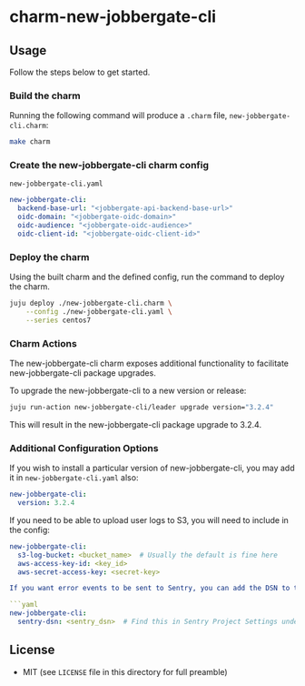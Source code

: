 # charm-new-jobbergate-cli

## Usage

Follow the steps below to get started.

### Build the charm

Running the following command will produce a `.charm` file, `new-jobbergate-cli.charm`:

```bash
make charm
```

### Create the new-jobbergate-cli charm config

`new-jobbergate-cli.yaml`

```yaml
new-jobbergate-cli:
  backend-base-url: "<jobbergate-api-backend-base-url>"
  oidc-domain: "<jobbergate-oidc-domain>"
  oidc-audience: "<jobbergate-oidc-audience>"
  oidc-client-id: "<jobbergate-oidc-client-id>"
```

### Deploy the charm

Using the built charm and the defined config, run the command to deploy the charm.

```bash
juju deploy ./new-jobbergate-cli.charm \
    --config ./new-jobbergate-cli.yaml \
    --series centos7
```

### Charm Actions

The new-jobbergate-cli charm exposes additional functionality to facilitate new-jobbergate-cli
package upgrades.

To upgrade the new-jobbergate-cli to a new version or release:

```bash
juju run-action new-jobbergate-cli/leader upgrade version="3.2.4"
```

This will result in the new-jobbergate-cli package upgrade to 3.2.4.

### Additional Configuration Options

If you wish to install a particular version of new-jobbergate-cli, you may add it in
`new-jobbergate-cli.yaml` also:

```yaml
new-jobbergate-cli:
  version: 3.2.4
```

If you need to be able to upload user logs to S3, you will need to include in the config:

```yaml
new-jobbergate-cli:
  s3-log-bucket: <bucket_name>  # Usually the default is fine here
  aws-access-key-id: <key_id>
  aws-secret-access-key: <secret-key>

If you want error events to be sent to Sentry, you can add the DSN to the config:

```yaml
new-jobbergate-cli:
  sentry-dsn: <sentry_dsn>  # Find this in Sentry Project Settings under "Client Keys".
```

## License

* MIT (see `LICENSE` file in this directory for full preamble)
